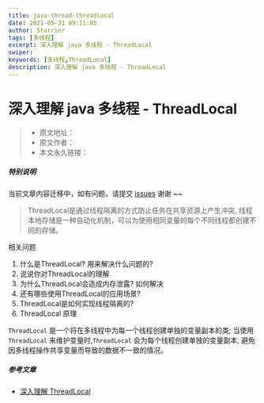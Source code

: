 ```yaml
---
title: java-thread-threadlocal
date: 2021-05-31 09:11:05
author: Starrier
tags: [多线程]
excerpt: 深入理解 java 多线程 - ThreadLocal
swiper:
keywords: [多线程,ThreadLocal]
description: 深入理解 java 多线程 - ThreadLocal
---
```


# 深入理解 java 多线程 - ThreadLocal

> * 原文地址：[]()
> * 原文作者：[]()
> * 本文永久链接：[]()

##### **特别说明**

当前文章内容迁移中，如有问题，请提交 [issues](https://github.com/Starrier/starrier.github.io/issues) 谢谢 ~~


> ThreadLocal是通过线程隔离的方式防止任务在共享资源上产生冲突, 线程本地存储是一种自动化机制，可以为使用相同变量的每个不同线程都创建不同的存储。

相关问题


   1. 什么是ThreadLocal? 用来解决什么问题的? 
   2. 说说你对ThreadLocal的理解 
   3. 为什么ThreadLocal会造成内存泄露? 如何解决 
   4. 还有哪些使用ThreadLocal的应用场景? 
   5. ThreadLocal是如何实现线程隔离的? 
   6. ThreadLocal 原理

`ThreadLocal` 是一个将在多线程中为每一个线程创建单独的变量副本的类; 当使用 `ThreadLocal` 来维护变量时,`ThreadLocal` 会为每个线程创建单独的变量副本, 避免因多线程操作共享变量而导致的数据不一致的情况。



##### 参考文章

- [深入理解 ThreadLocal ](https://www.cnblogs.com/bingxinshuo/p/11503601.html)



